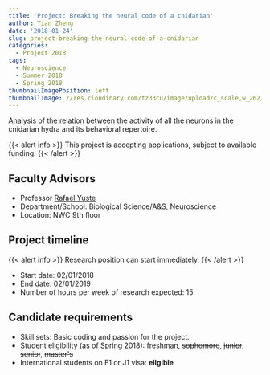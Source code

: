 ```yaml
---
title: 'Project: Breaking the neural code of a cnidarian'
author: Tian Zheng
date: '2018-01-24'
slug: project-breaking-the-neural-code-of-a-cnidarian
categories:
  - Project 2018
tags:
  - Neuroscience
  - Summer 2018
  - Spring 2018
thumbnailImagePosition: left
thumbnailImage: //res.cloudinary.com/tz33cu/image/upload/c_scale,w_262/v1516759993/cnidarian_p8rr9j.png
---
```

Analysis of the relation between the activity of all the neurons in the cnidarian hydra and its behavioral repertoire.

<!--more-->

{{< alert info >}}
This project is accepting applications, subject to available funding. 
{{< /alert >}}

## Faculty Advisors

+ Professor [Rafael Yuste](http://blogs.cuit.columbia.edu/rmy5/)
+ Department/School: Biological Science/A&S, Neuroscience
+ Location: NWC 9th floor

## Project timeline

{{< alert info >}}
Research position can start immediately. 
{{< /alert >}}

+ Start date: 02/01/2018
+ End date: 02/01/2019
+ Number of hours per week of research expected: 15

## Candidate requirements
+ Skill sets: Basic coding and passion for the project.
+ Student eligibility (as of Spring 2018): freshman, ~~sophomore~~, ~~junior~~, ~~senior~~, ~~master's~~
+ International students on F1 or J1 visa: **eligible**
